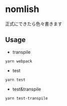 # nomlish

正式にできたら色々書きます

## Usage

- transpile
```
yarn webpack
```

- test
```
yarn test
```

- test&transpile
```
yarn test-transpile
```